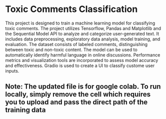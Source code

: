 # Toxic Comments Classification

This project is designed to train a machine learning model for classifying toxic comments. The project utilizes Tensorflow, Pandas and Matplotlib and the Sequential Model API to analyze and categorize user-generated text. It includes data preprocessing, exploratory data analysis, model training, and evaluation. The dataset consists of labeled comments, distinguishing between toxic and non-toxic content. The model can be used to automatically identify harmful language in online discussions. Performance metrics and visualization tools are incorporated to assess model accuracy and effectiveness. Gradio is used to create a UI to classify custome user inputs.

## Note: The updated file is for google colab. To run locally, simply remove the cell which requires you to upload and pass the direct path of the training data

